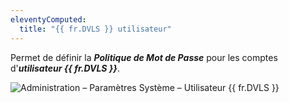 ```yaml
---
eleventyComputed:
  title: "{{ fr.DVLS }} utilisateur"
---
```

Permet de définir la ***Politique de Mot de Passe*** pour les comptes d'***utilisateur {{ fr.DVLS }}***.

![Administration – Paramètres Système – Utilisateur {{ fr.DVLS }}](https://cdnweb.devolutions.net/docs/docs_en_server_ServerOp8075.png)
